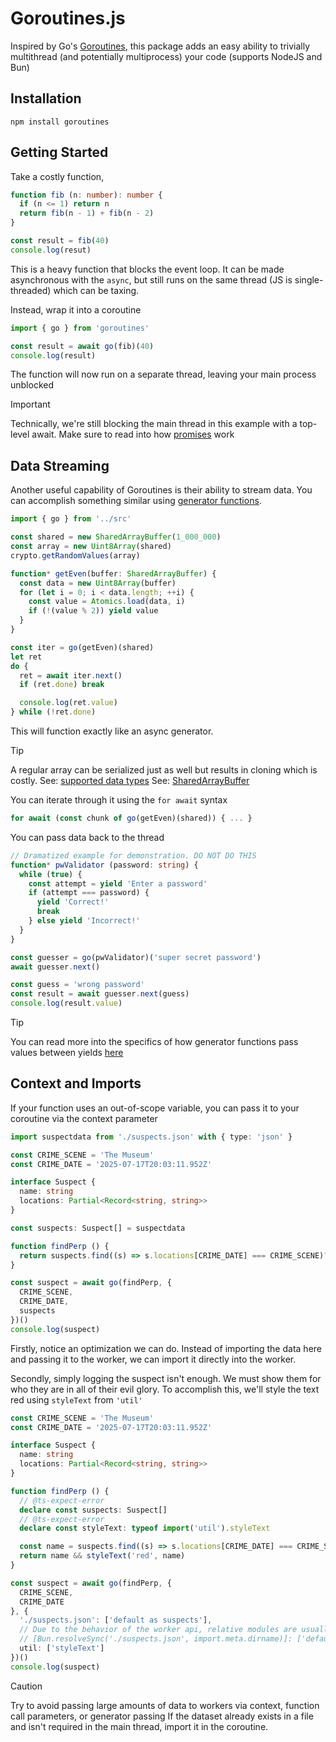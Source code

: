 # Goroutines.js

Inspired by Go's [Goroutines](https://go.dev/tour/concurrency/1), this package adds an easy ability to trivially multithread (and potentially multiprocess) your code (supports NodeJS and Bun)

## Installation
```
npm install goroutines
```

## Getting Started
Take a costly function,
```ts
function fib (n: number): number {
  if (n <= 1) return n
  return fib(n - 1) + fib(n - 2)
}

const result = fib(40)
console.log(resut)
```

This is a heavy function that blocks the event loop. It can be made asynchronous with the `async`, but still runs on the same thread (JS is single-threaded) which can be taxing.

Instead, wrap it into a coroutine
```ts
import { go } from 'goroutines'

const result = await go(fib)(40)
console.log(result)
```

The function will now run on a separate thread, leaving your main process unblocked
> [!IMPORTANT]
> Technically, we're still blocking the main thread in this example with a top-level await.
> Make sure to read into how [promises](https://developer.mozilla.org/en-US/docs/Web/JavaScript/Reference/Global_Objects/Promise) work

## Data Streaming
Another useful capability of Goroutines is their ability to stream data. You can accomplish something similar using [generator functions](https://developer.mozilla.org/en-US/docs/Web/JavaScript/Reference/Global_Objects/Generator).

```ts
import { go } from '../src'

const shared = new SharedArrayBuffer(1_000_000)
const array = new Uint8Array(shared)
crypto.getRandomValues(array)

function* getEven(buffer: SharedArrayBuffer) {
  const data = new Uint8Array(buffer)
  for (let i = 0; i < data.length; ++i) {
    const value = Atomics.load(data, i)
    if (!(value % 2)) yield value
  }
}

const iter = go(getEven)(shared)
let ret
do {
  ret = await iter.next()
  if (ret.done) break

  console.log(ret.value)
} while (!ret.done)
```

This will function exactly like an async generator.

> [!TIP]
> A regular array can be serialized just as well but results in cloning which is costly.
> See: [supported data types](https://developer.mozilla.org/en-US/docs/Web/API/Web_Workers_API/Structured_clone_algorithm#javascript_types)
> See: [SharedArrayBuffer](https://developer.mozilla.org/en-US/docs/Web/JavaScript/Reference/Global_Objects/SharedArrayBuffer)

You can iterate through it using the `for await` syntax
```ts
for await (const chunk of go(getEven)(shared)) { ... }
```

You can pass data back to the thread
```ts
// Dramatized example for demonstration. DO NOT DO THIS
function* pwValidator (password: string) {
  while (true) {
    const attempt = yield 'Enter a password'
    if (attempt === password) {
      yield 'Correct!'
      break
    } else yield 'Incorrect!'
  }
}

const guesser = go(pwValidator)('super secret password')
await guesser.next()

const guess = 'wrong password'
const result = await guesser.next(guess)
console.log(result.value)
```
> [!TIP]
> You can read more into the specifics of how generator functions pass values between yields [here](https://developer.mozilla.org/en-US/docs/Web/JavaScript/Reference/Global_Objects/Generator)

## Context and Imports
If your function uses an out-of-scope variable, you can pass it to your coroutine via the context parameter

```ts
import suspectdata from './suspects.json' with { type: 'json' }

const CRIME_SCENE = 'The Museum'
const CRIME_DATE = '2025-07-17T20:03:11.952Z'

interface Suspect {
  name: string
  locations: Partial<Record<string, string>>
}

const suspects: Suspect[] = suspectdata

function findPerp () {
  return suspects.find((s) => s.locations[CRIME_DATE] === CRIME_SCENE)?.name
}

const suspect = await go(findPerp, {
  CRIME_SCENE,
  CRIME_DATE,
  suspects
})()
console.log(suspect)
```

Firstly, notice an optimization we can do. Instead of importing the data here and passing it to the worker, we can import it directly into the worker.

Secondly, simply logging the suspect isn't enough. We must show them for who they are in all of their evil glory. To accomplish this, we'll style the text red using `styleText` from `'util'`

```ts
const CRIME_SCENE = 'The Museum'
const CRIME_DATE = '2025-07-17T20:03:11.952Z'

interface Suspect {
  name: string
  locations: Partial<Record<string, string>>
}

function findPerp () {
  // @ts-expect-error
  declare const suspects: Suspect[]
  // @ts-expect-error
  declare const styleText: typeof import('util').styleText

  const name = suspects.find((s) => s.locations[CRIME_DATE] === CRIME_SCENE)?.name
  return name && styleText('red', name)
}

const suspect = await go(findPerp, {
  CRIME_SCENE,
  CRIME_DATE
}, {
  './suspects.json': ['default as suspects'],
  // Due to the behavior of the worker api, relative modules are usually resolved from the CWD, not the file directory. Bun exposes an API for module location resolution:
  // [Bun.resolveSync('./suspects.json', import.meta.dirname)]: ['default as suspects'],
  util: ['styleText']
})()
console.log(suspect)
```
> [!CAUTION]
> Try to avoid passing large amounts of data to workers via context, function call parameters, or generator passing
> If the dataset already exists in a file and isn't required in the main thread, import it in the coroutine.